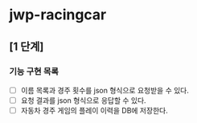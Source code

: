 # jwp-racingcar

## [1 단계]

### 기능 구현 목록
 - [ ] 이름 목록과 경주 횟수를 json 형식으로 요청받을 수 있다.
 - [ ] 요청 결과를 json 형식으로 응답할 수 있다.
 - [ ] 자동차 경주 게임의 플레이 이력을 DB에 저장한다.
